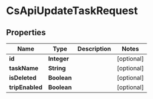 
# CsApiUpdateTaskRequest

## Properties
Name | Type | Description | Notes
------------ | ------------- | ------------- | -------------
**id** | **Integer** |  |  [optional]
**taskName** | **String** |  |  [optional]
**isDeleted** | **Boolean** |  |  [optional]
**tripEnabled** | **Boolean** |  |  [optional]




